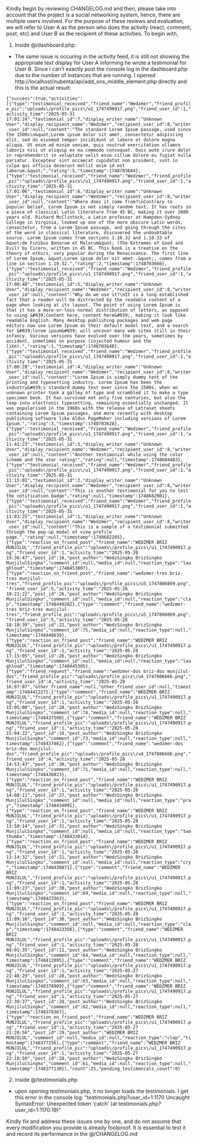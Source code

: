 Kindly begin by reviewing CHANGELOG.md and then, please take into account that the project is a social networking system, hence, there are multiple users involved. For the purpose of these reviews and evaluation, we will refer to User A as the person who does the activity (react, comment, post, etc) and User B as the recipient of these activities. To begin with, 

1. Inside @/dashboard.php:

* The same issue is occuring in the activity feed, it is still not showing the appropriate text display for User A informing he wrote a testimonial for User B. Since I can't exactly post the console log in the dashboard.php due to the number of instances that are running. I opened http://localhost/nubenta/api/add_ons_middle_element.php directly and this is the actual result:

`{"success":true,"activities":[{"type":"testimonial_received","friend_name":"Wedzmer","friend_profile_pic":"uploads\/profile_pics\/u1_1747490917.png","friend_user_id":1,"activity_time":"2025-05-31 17:01:24","testimonial_id":7,"display_writer_name":"Unknown User","display_recipient_name":"Wedzmer","recipient_user_id":8,"writer_user_id":null,"content":"The standard Lorem Ipsum passage, used since the 1500s\n&quot;Lorem ipsum dolor sit amet, consectetur adipiscing elit, sed do eiusmod tempor incididunt ut labore et dolore magna aliqua. Ut enim ad minim veniam, quis nostrud exercitation ullamco laboris nisi ut aliquip ex ea commodo consequat. Duis aute irure dolor in reprehenderit in voluptate velit esse cillum dolore eu fugiat nulla pariatur. Excepteur sint occaecat cupidatat non proident, sunt in culpa qui officia deserunt mollit anim id est laborum.&quot;","rating":5,"timestamp":1748703684},{"type":"testimonial_received","friend_name":"Wedzmer","friend_profile_pic":"uploads\/profile_pics\/u1_1747490917.png","friend_user_id":1,"activity_time":"2025-05-31 17:01:06","testimonial_id":6,"display_writer_name":"Unknown User","display_recipient_name":"Wedzmer","recipient_user_id":8,"writer_user_id":null,"content":"Where does it come from?\nContrary to popular belief, Lorem Ipsum is not simply random text. It has roots in a piece of classical Latin literature from 45 BC, making it over 2000 years old. Richard McClintock, a Latin professor at Hampden-Sydney College in Virginia, looked up one of the more obscure Latin words, consectetur, from a Lorem Ipsum passage, and going through the cites of the word in classical literature, discovered the undoubtable source. Lorem Ipsum comes from sections 1.10.32 and 1.10.33 of &quot;de Finibus Bonorum et Malorum&quot; (The Extremes of Good and Evil) by Cicero, written in 45 BC. This book is a treatise on the theory of ethics, very popular during the Renaissance. The first line of Lorem Ipsum, &quot;Lorem ipsum dolor sit amet..&quot;, comes from a line in section 1.10.32.","rating":2,"timestamp":1748703666},{"type":"testimonial_received","friend_name":"Wedzmer","friend_profile_pic":"uploads\/profile_pics\/u1_1747490917.png","friend_user_id":1,"activity_time":"2025-05-31 17:00:48","testimonial_id":5,"display_writer_name":"Unknown User","display_recipient_name":"Wedzmer","recipient_user_id":8,"writer_user_id":null,"content":"Why do we use it?\nIt is a long established fact that a reader will be distracted by the readable content of a page when looking at its layout. The point of using Lorem Ipsum is that it has a more-or-less normal distribution of letters, as opposed to using &#039;Content here, content here&#039;, making it look like readable English. Many desktop publishing packages and web page editors now use Lorem Ipsum as their default model text, and a search for &#039;lorem ipsum&#039; will uncover many web sites still in their infancy. Various versions have evolved over the years, sometimes by accident, sometimes on purpose (injected humour and the like).","rating":1,"timestamp":1748703648},{"type":"testimonial_received","friend_name":"Wedzmer","friend_profile_pic":"uploads\/profile_pics\/u1_1747490917.png","friend_user_id":1,"activity_time":"2025-05-31 17:00:28","testimonial_id":4,"display_writer_name":"Unknown User","display_recipient_name":"Wedzmer","recipient_user_id":8,"writer_user_id":null,"content":"Lorem Ipsum is simply dummy text of the printing and typesetting industry. Lorem Ipsum has been the industry&#039;s standard dummy text ever since the 1500s, when an unknown printer took a galley of type and scrambled it to make a type specimen book. It has survived not only five centuries, but also the leap into electronic typesetting, remaining essentially unchanged. It was popularised in the 1960s with the release of Letraset sheets containing Lorem Ipsum passages, and more recently with desktop publishing software like Aldus PageMaker including versions of Lorem Ipsum.","rating":3,"timestamp":1748703628},{"type":"testimonial_received","friend_name":"Wedzmer","friend_profile_pic":"uploads\/profile_pics\/u1_1747490917.png","friend_user_id":1,"activity_time":"2025-05-31 11:41:23","testimonial_id":3,"display_writer_name":"Unknown User","display_recipient_name":"Wedzmer","recipient_user_id":8,"writer_user_id":null,"content":"Another testimonial while using the color scheme and the star rating!","rating":null,"timestamp":1748684483},{"type":"testimonial_received","friend_name":"Wedzmer","friend_profile_pic":"uploads\/profile_pics\/u1_1747490917.png","friend_user_id":1,"activity_time":"2025-05-31 11:15:01","testimonial_id":2,"display_writer_name":"Unknown User","display_recipient_name":"Wedzmer","recipient_user_id":8,"writer_user_id":null,"content":"This is another testimonial for you to test the notification badge","rating":null,"timestamp":1748682901},{"type":"testimonial_received","friend_name":"Wedzmer","friend_profile_pic":"uploads\/profile_pics\/u1_1747490917.png","friend_user_id":1,"activity_time":"2025-05-31 11:03:25","testimonial_id":1,"display_writer_name":"Unknown User","display_recipient_name":"Wedzmer","recipient_user_id":8,"writer_user_id":null,"content":"This is a sample of a testimonial submitted through the pop-up modal of view_profile page.","rating":null,"timestamp":1748682205},{"type":"reaction_on_friend_post","friend_name":"WEDZMER BRIZ MUNJILUL","friend_profile_pic":"uploads\/profile_pics\/u1_1747490917.png","friend_user_id":1,"activity_time":"2025-05-28 19:36:47","post_id":16,"post_author":"WedzSingko BrizSingko MunjilulSingko","comment_id":null,"media_id":null,"reaction_type":"laughloud","timestamp":1748453807},{"type":"reaction_on_friend_post","friend_name":"wedzmer-tres briz-tres munjilul-tres","friend_profile_pic":"uploads\/profile_pics\/u5_1747806869.png","friend_user_id":5,"activity_time":"2025-05-28 18:21:22","post_id":26,"post_author":"WedzSingko BrizSingko MunjilulSingko","comment_id":null,"media_id":null,"reaction_type":"clap","timestamp":1748449282},{"type":"comment","friend_name":"wedzmer-tres briz-tres munjilul-tres","friend_profile_pic":"uploads\/profile_pics\/u5_1747806869.png","friend_user_id":5,"activity_time":"2025-05-28 18:10:39","post_id":22,"post_author":"WedzSingko BrizSingko MunjilulSingko","comment_id":75,"media_id":null,"reaction_type":null,"timestamp":1748448639},{"type":"reaction_on_friend_post","friend_name":"WEDZMER BRIZ MUNJILUL","friend_profile_pic":"uploads\/profile_pics\/u1_1747490917.png","friend_user_id":1,"activity_time":"2025-05-28 17:15:05","post_id":26,"post_author":"WedzSingko BrizSingko MunjilulSingko","comment_id":null,"media_id":null,"reaction_type":"laughloud","timestamp":1748445305},{"type":"friend_request","friend_name":"wedzmer-dos briz-dos munjilul-dos","friend_profile_pic":"uploads\/profile_pics\/u4_1747806666.png","friend_user_id":4,"activity_time":"2025-05-28 16:07:07","other_friend_name":null,"other_friend_user_id":null,"timestamp":1748441227},{"type":"comment","friend_name":"WEDZMER BRIZ MUNJILUL","friend_profile_pic":"uploads\/profile_pics\/u1_1747490917.png","friend_user_id":1,"activity_time":"2025-05-28 15:05:08","post_id":28,"post_author":"WedzSingko BrizSingko MunjilulSingko","comment_id":74,"media_id":null,"reaction_type":null,"timestamp":1748437508},{"type":"comment","friend_name":"WEDZMER BRIZ MUNJILUL","friend_profile_pic":"uploads\/profile_pics\/u1_1747490917.png","friend_user_id":1,"activity_time":"2025-05-28 15:04:22","post_id":18,"post_author":"WedzSingko BrizSingko MunjilulSingko","comment_id":73,"media_id":null,"reaction_type":null,"timestamp":1748437462},{"type":"comment","friend_name":"wedzmer-dos briz-dos munjilul-dos","friend_profile_pic":"uploads\/profile_pics\/u4_1747806666.png","friend_user_id":4,"activity_time":"2025-05-28 14:53:43","post_id":30,"post_author":"WedzSingko BrizSingko MunjilulSingko","comment_id":71,"media_id":null,"reaction_type":null,"timestamp":1748436823},{"type":"reaction_on_friend_post","friend_name":"WEDZMER BRIZ MUNJILUL","friend_profile_pic":"uploads\/profile_pics\/u1_1747490917.png","friend_user_id":1,"activity_time":"2025-05-28 14:08:11","post_id":27,"post_author":"WedzSingko BrizSingko MunjilulSingko","comment_id":null,"media_id":null,"reaction_type":"pray","timestamp":1748434091},{"type":"reaction_on_friend_post","friend_name":"WEDZMER BRIZ MUNJILUL","friend_profile_pic":"uploads\/profile_pics\/u1_1747490917.png","friend_user_id":1,"activity_time":"2025-05-28 13:50:14","post_id":31,"post_author":"WedzSingko BrizSingko MunjilulSingko","comment_id":null,"media_id":null,"reaction_type":"twothumbs","timestamp":1748433014},{"type":"reaction_on_friend_post","friend_name":"WEDZMER BRIZ MUNJILUL","friend_profile_pic":"uploads\/profile_pics\/u1_1747490917.png","friend_user_id":1,"activity_time":"2025-05-28 13:14:31","post_id":21,"post_author":"WedzSingko BrizSingko MunjilulSingko","comment_id":null,"media_id":null,"reaction_type":"cry","timestamp":1748430871},{"type":"comment","friend_name":"WEDZMER BRIZ MUNJILUL","friend_profile_pic":"uploads\/profile_pics\/u1_1747490917.png","friend_user_id":1,"activity_time":"2025-05-28 11:09:23","post_id":30,"post_author":"WedzSingko BrizSingko MunjilulSingko","comment_id":69,"media_id":null,"reaction_type":null,"timestamp":1748423363},{"type":"reaction_on_friend_post","friend_name":"WEDZMER BRIZ MUNJILUL","friend_profile_pic":"uploads\/profile_pics\/u1_1747490917.png","friend_user_id":1,"activity_time":"2025-05-28 11:09:16","post_id":30,"post_author":"WedzSingko BrizSingko MunjilulSingko","comment_id":null,"media_id":null,"reaction_type":"clap","timestamp":1748423356},{"type":"comment","friend_name":"WEDZMER BRIZ MUNJILUL","friend_profile_pic":"uploads\/profile_pics\/u1_1747490917.png","friend_user_id":1,"activity_time":"2025-05-28 08:01:35","post_id":11,"post_author":"WedzSingko BrizSingko MunjilulSingko","comment_id":64,"media_id":null,"reaction_type":null,"timestamp":1748412095},{"type":"comment","friend_name":"WEDZMER BRIZ MUNJILUL","friend_profile_pic":"uploads\/profile_pics\/u1_1747490917.png","friend_user_id":1,"activity_time":"2025-05-27 22:48:29","post_id":28,"post_author":"WedzSingko BrizSingko MunjilulSingko","comment_id":63,"media_id":null,"reaction_type":null,"timestamp":1748378909},{"type":"comment","friend_name":"WEDZMER BRIZ MUNJILUL","friend_profile_pic":"uploads\/profile_pics\/u1_1747490917.png","friend_user_id":1,"activity_time":"2025-05-27 22:39:27","post_id":28,"post_author":"WedzSingko BrizSingko MunjilulSingko","comment_id":62,"media_id":null,"reaction_type":null,"timestamp":1748378367},{"type":"reaction_on_friend_post","friend_name":"WEDZMER BRIZ MUNJILUL","friend_profile_pic":"uploads\/profile_pics\/u1_1747490917.png","friend_user_id":1,"activity_time":"2025-05-27 22:20:56","post_id":29,"post_author":"WEDZMER BRIZ MUNJILUL","comment_id":null,"media_id":null,"reaction_type":"clap","timestamp":1748377256},{"type":"comment","friend_name":"WEDZMER BRIZ MUNJILUL","friend_profile_pic":"uploads\/profile_pics\/u1_1747490917.png","friend_user_id":1,"activity_time":"2025-05-27 22:18:50","post_id":28,"post_author":"WedzSingko BrizSingko MunjilulSingko","comment_id":61,"media_id":null,"reaction_type":null,"timestamp":1748377130}],"count":25,"pending_testimonials_count":0}`

2. inside @/testimonials.php 

* upon opening testimonials.php, it no longer loads the testimonials. I get this error in the console log: "testimonials.php?user_id=1:1170 Uncaught SyntaxError: Unexpected token 'catch' (at testimonials.php?user_id=1:1170:19)"

Kindly fix and address these issues one by one, and do not assume that every modification you provide is already foolproof. It is essential to test it and record its performance in the @/CHANGELOG.md


